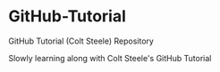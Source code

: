 # GitHub-Tutorial
GitHub Tutorial (Colt Steele) Repository

Slowly learning along with Colt Steele's GitHub Tutorial
